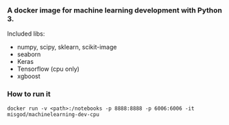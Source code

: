 ### A docker image for machine learning development with Python 3.


Included libs:
 * numpy, scipy, sklearn, scikit-image
 * seaborn
 * Keras
 * Tensorflow (cpu only)
 * xgboost



### How to run it

```docker run -v <path>:/notebooks -p 8888:8888 -p 6006:6006 -it misgod/machinelearning-dev-cpu```
